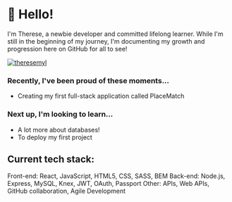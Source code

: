 # 👋 Hello!

I'm Therese, a newbie developer and committed lifelong learner. While I'm still in the beginning of my journey, I'm documenting my growth and progression here on GitHub for all to see! 

[![theresemyl](https://github-profile-trophy.vercel.app/?username=theresemyl)](https://github.com/theresemyl/github-profile-trophy)

### Recently, I've been proud of these moments...
- Creating my first full-stack application called PlaceMatch

### Next up, I'm looking to learn...
- A lot more about databases! 
- To deploy my first project

## Current tech stack:
Front-end: React, JavaScript, HTML5, CSS, SASS, BEM
Back-end: Node.js, Express, MySQL, Knex, JWT, OAuth, Passport
Other: APIs, Web APIs, GitHub collaboration, Agile Development
